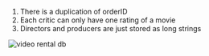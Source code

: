 1. There is a duplication of orderID 
2. Each critic can only have one rating of a movie
3. Directors and producers are just stored as long strings


![video rental db](http://github.com/masondarcy/4312Project/diagrams/videorental_er_diagram.png?raw=true "Title")
